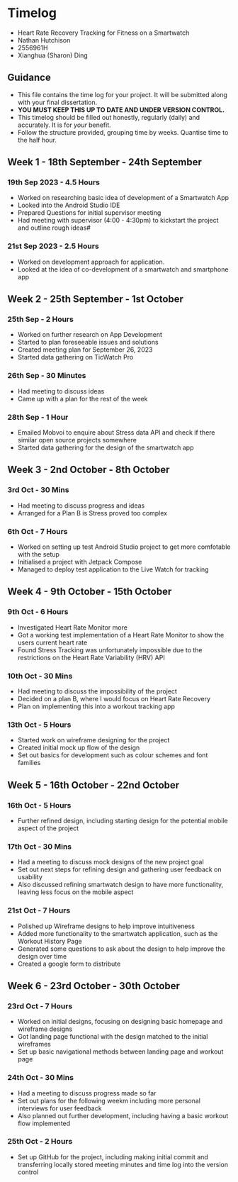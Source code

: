 # Timelog

* Heart Rate Recovery Tracking for Fitness on a Smartwatch
* Nathan Hutchison
* 2556961H
* Xianghua (Sharon) Ding

## Guidance

* This file contains the time log for your project. It will be submitted along with your final dissertation.
* **YOU MUST KEEP THIS UP TO DATE AND UNDER VERSION CONTROL.**
* This timelog should be filled out honestly, regularly (daily) and accurately. It is for *your* benefit.
* Follow the structure provided, grouping time by weeks.  Quantise time to the half hour.

## Week 1 - 18th September - 24th September

### 19th Sep 2023 - 4.5 Hours

* Worked on researching basic idea of development of a Smartwatch App
* Looked into the Android Studio IDE
* Prepared Questions for initial supervisor meeting
* Had meeting with supervisor (4:00 - 4:30pm) to kickstart the project and outline rough ideas#

### 21st Sep 2023 - 2.5 Hours

* Worked on development approach for application.
* Looked at the idea of co-development of a smartwatch and smartphone app

## Week 2 - 25th September - 1st October

### 25th Sep - 2 Hours

* Worked on further research on App Development
* Started to plan foreseeable issues and solutions
* Created meeting plan for September 26, 2023
* Started data gathering on TicWatch Pro

### 26th Sep - 30 Minutes

* Had meeting to discuss ideas
* Came up with a plan for the rest of the week

### 28th Sep - 1 Hour

* Emailed Mobvoi to enquire about Stress data API and check if there similar open source projects somewhere
* Started data gathering for the design of the smartwatch app

## Week 3 - 2nd October - 8th October

### 3rd Oct - 30 Mins

* Had meeting to discuss progress and ideas
* Arranged for a Plan B is Stress proved too complex

### 6th Oct - 7 Hours

* Worked on setting up test Android Studio project to get more comfotable with the setup
* Initialised a project with Jetpack Compose
* Managed to deploy test application to the Live Watch for tracking

## Week 4 - 9th October - 15th October

### 9th Oct - 6 Hours

* Investigated Heart Rate Monitor more
* Got a working test implementation of a Heart Rate Monitor to show the users current heart rate
* Found Stress Tracking was unfortunately impossible due to the restrictions on the Heart Rate Variability (HRV) API

### 10th Oct - 30 Mins

* Had meeting to discuss the impossibility of the project
* Decided on a plan B, where I would focus on Heart Rate Recovery
* Plan on implementing this into a workout tracking app

### 13th Oct - 5 Hours

* Started work on wireframe designing for the project
* Created initial mock up flow of the design
* Set out basics for development such as colour schemes and font families

## Week 5 - 16th October - 22nd October

### 16th Oct - 5 Hours

* Further refined design, including starting design for the potential mobile aspect of the project

### 17th Oct - 30 Mins

* Had a meeting to discuss mock designs of the new project goal
* Set out next steps for refining design and gathering user feedback on usability
* Also discussed refining smartwatch design to have more functionality, leaving less focus on the mobile aspect

### 21st Oct - 7 Hours

* Polished up Wireframe designs to help improve intuitiveness
* Added more functionality to the smartwatch application, such as the Workout History Page
* Generated some questions to ask about the design to help improve the design over time
* Created a google form to distribute

## Week 6 - 23rd October - 30th October

### 23rd Oct - 7 Hours

* Worked on initial designs, focusing on designing basic homepage and wireframe designs
* Got landing page functional with the design matched to the initial wireframes
* Set up basic navigational methods between landing page and workout page

### 24th Oct - 30 Mins

* Had a meeting to discuss progress made so far
* Set out plans for the following weekm including more personal interviews for user feedback
* Also planned out further development, including having a basic workout flow implemented

### 25th Oct - 2 Hours

* Set up GitHub for the project, including making initial commit and transferring locally stored meeting minutes and time log into the version control